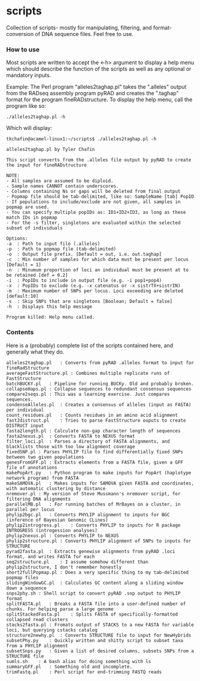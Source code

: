 # scripts
Collection of scripts- mostly for manipulating, filtering, and format-conversion of DNA sequence files. Feel free to use. 

### How to use
Most scripts are written to accept the <-h> argument to display a help menu which should describe the function of the scripts as well as any optional or mandatory inputs. 

Example: 
The Perl program "alleles2taghap.pl" takes the ".alleles" output from the RADseq assembly program pyRAD and creates the ".taghap" format for the program fineRADstructure. To display the help menu, call the program like so: 

    ./alleles2taghap.pl -h

Which will display: 

    tkchafin@acamel-linux1:~/scripts$ ./alleles2taghap.pl -h

    alleles2taghap.pl by Tyler Chafin

    This script converts from the .alleles file output by pyRAD to create the input for fineRADstructure

    NOTE: 
	- All samples are assumed to be diploid.
	- Sample names CANNOT contain underscores.
	- Columns containing Ns or gaps will be deleted from final output
	- Popmap file should be tab-delimited, like so: SampleName [tab] PopID
	- If populations to include/exclude are not given, all samples in popmap are used.
	- You can specify multiple popIDs as: ID1+ID2+ID3, as long as these match IDs in popmap
	- For the -s filter, singletons are evaluated within the selected subset of individuals

    Options:
	-a	: Path to input file (.alleles)
	-p	: Path to popmap file (tab-delimited)
	-o	: Output file prefix. [Default = out, i.e. out.taghap]
	-c	: Min number of samples for which data must be present per locus [Default = 1]
	-n	: Minumum proportion of loci an individual must be present at to be retained [def = 0.2]
	-i	: PopIDs to include in output file (e.g. -i pop1+pop4)
	-x	: PopIDs to exclude (e.g. -x catenatus or -x sistrTX+sistrIN)
	-m	: Maximum number of SNPs per locus. Loci exceeding are deleted [default:10]
	-s	: Skip SNPs that are singletons [Boolean; Default = false]
	-h	: Displays this help message

    Program killed: Help menu called.

### Contents
Here is a (probably) complete list of the scripts contained here, and generally what they do. 
```
alleles2taghap.pl	: Converts from pyRAD .alleles format to input for fineRadStructure
averageFastStructure.pl	: Combines multiple replicate runs of FastStructure
batchBUCKY.pl	: Pipeline for running BUCKy. Old and probably broken. 
collapseHaps.pl	: Collapse sequences to redundant consensus sequences
compare2seqs.pl	: This was a learning exercise. Just compares sequences. 
condenseAlleles.pl	: Creates a consensus of alleles (input as FASTA) per individual
count_residues.pl	: Counts residues in an amino acid alignment
fast2distruct.pl	: Tries to parse FastStructure ouputs to create DISTRUCT input
fasta2length.pl	: Calculate non-gap character length of sequences
fasta2nexus.pl	: Converts FASTA to NEXUS format
filter_loci.pl	: Parses a directory of FASTA alignments, and blacklists those with too low alignment coverage
fixedSNP.pl	: Parses PHYLIP file to find differentially fixed SNPs between two given populations
genesFromGFF.pl	: Extracts elements from a FASTA file, given a GFF file of annotations
makePopArt.py	: Python program to make inputs for PopArt (haplotype network program) from FASTA
makeSAMOVA.pl	: Makes inputs for SAMOVA given FASTA and coordinates, with automatic clustering by distance
nremover.pl	: My version of Steve Mussmann's nremover script, for filtering DNA alignments
parallelMB.pl	: For running batches of MrBayes on a cluster, in parallel per locus 
phylip2bgc.pl	: Converts PHYLIP alignment to inputs for BGC (inference of Bayesian Genomic CLines)
phylip2introgress.pl	: Converts PHYLIP to inputs for R package INTROGRESS (introgession analyses)
phylip2nexus.pl	: Converts PHYLIP to NEXUS 
phylip2structure.pl	: Converts PHYLIP alignment of SNPs to inputs for STRUCTURE
pyrad2fasta.pl	: Extracts genewise alignments from pyRAD .loci format, and writes FASTA for each
seq2structure.pl	: I assume somehow different than phylip2structure, I don't remember honestly
short2fullPopmap.pl	: Does a very specific thing to my tab-delimited popmap files
slidingWindowGC.pl	: Calculates GC content along a sliding window down a sequence
snps2phy.sh	: Shell script to convert pyRAD .snp output to PHYLIP format
splitFASTA.pl	: Breaks a FASTA file into a user-defined number of chunks. For helping parse a large genome
splitStackedFasta.pl	: Splits FASTA of specifically-formatted collapsed read clusters
stacks2fasta.pl	: Fromats output of STACKS to a new FASTA for variable loci, but querying cstacks catalog
structure2newhy.pl	: Converts STRUCTURE file to input for NewHybrids
subsetPhy.py	: Quickly written and shitty script to subset taxa from a PHYLIP alignment
subsetSnps.py	: Given a list of desired columns, subsets SNPs from a STRUCTURE file 
sumls.sh	: A bash alias for doing something with ls 
summaryGFF.pl	: Something old and incomplete.
trimFastq.pl	: Perl script for end-trimming FASTQ reads
```
